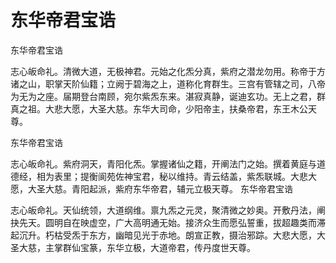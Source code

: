 # 东华帝君宝诰

东华帝君宝诰

志心皈命礼。清微大道，无极神君。元始之化炁分真，紫府之潜龙勿用。称帝于方诸之山，职掌天阶仙籍；立阙于碧海之上，道称化育群生。三宫有管辖之司，八帝为无为之座。届期登台南顾，宛尔紫炁东来。湛寂真静，诞迪玄功。无上之君，群真之祖。大悲大愿，大圣大慈。东华大司命，少阳帝主，扶桑帝君，东王木公天尊。

东华帝君宝诰

志心皈命礼。紫府洞天，青阳化炁。掌握诸仙之籍，开阐法门之始。撰着黄庭与道德经，相为表里；提衡阆苑佐神宝君，秘以维持。青云结盖，紫炁联城。大悲大愿，大圣大慈。青阳起派，紫府东华帝君，辅元立极天尊。
东华帝君宝诰

志心皈命礼。天仙统领，大道纲维。禀九炁之元灵，聚清微之妙奥。开敷丹法，阐抉先天。圆明自在映虚空，广大高明通无始。接济众生而愿弘誓重，拔超趣类而滞起沉升。朽枯受炁于东方，幽暗见光于赤地。朗宣正教，摄治邪踪。大悲大愿，大圣大慈，主掌群仙宝篆，东华立极，大道帝君，传丹度世天尊。
